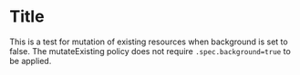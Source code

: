 # Title

This is a test for mutation of existing resources when background is set to false. The mutateExisting policy does not require `.spec.background=true` to be applied.
